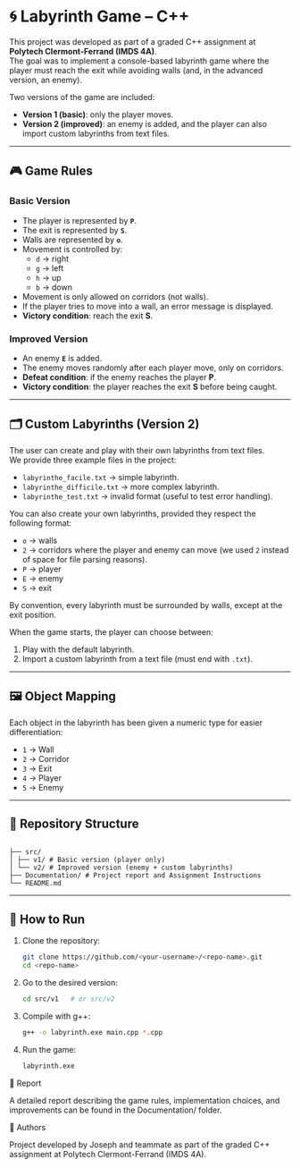 # 🌀 Labyrinth Game – C++

This project was developed as part of a graded C++ assignment at **Polytech Clermont-Ferrand (IMDS 4A)**.  
The goal was to implement a console-based labyrinth game where the player must reach the exit while avoiding walls (and, in the advanced version, an enemy).  

Two versions of the game are included:  
- **Version 1 (basic)**: only the player moves.  
- **Version 2 (improved)**: an enemy is added, and the player can also import custom labyrinths from text files.  

---

## 🎮 Game Rules

### Basic Version
- The player is represented by **`P`**.  
- The exit is represented by **`S`**.  
- Walls are represented by **`o`**.  
- Movement is controlled by:  
  - `d` → right  
  - `g` → left  
  - `h` → up  
  - `b` → down  
- Movement is only allowed on corridors (not walls).  
- If the player tries to move into a wall, an error message is displayed.  
- **Victory condition**: reach the exit **S**.

### Improved Version
- An enemy **`E`** is added.  
- The enemy moves randomly after each player move, only on corridors.  
- **Defeat condition**: if the enemy reaches the player **P**.  
- **Victory condition**: the player reaches the exit **S** before being caught.  

---

## 🗂️ Custom Labyrinths (Version 2)

The user can create and play with their own labyrinths from text files.  
We provide three example files in the project:  
- `labyrinthe_facile.txt` → simple labyrinth.  
- `labyrinthe_difficile.txt` → more complex labyrinth.  
- `labyrinthe_test.txt` → invalid format (useful to test error handling).  

You can also create your own labyrinths, provided they respect the following format:  
- `o` → walls  
- `2` → corridors where the player and enemy can move (we used `2` instead of space for file parsing reasons).  
- `P` → player  
- `E` → enemy  
- `S` → exit  

By convention, every labyrinth must be surrounded by walls, except at the exit position.

When the game starts, the player can choose between:  
1. Play with the default labyrinth.  
2. Import a custom labyrinth from a text file (must end with `.txt`).  

---

## 🖼️ Object Mapping

Each object in the labyrinth has been given a numeric type for easier differentiation:  
- `1` → Wall  
- `2` → Corridor  
- `3` → Exit  
- `4` → Player  
- `5` → Enemy  

---

## 📂 Repository Structure

```

├── src/
│ ├── v1/ # Basic version (player only)
│ └── v2/ # Improved version (enemy + custom labyrinths)
├── Documentation/ # Project report and Assignment Instructions
└── README.md

```
---
## 🚀 How to Run

1. Clone the repository:
   ```bash
   git clone https://github.com/<your-username>/<repo-name>.git
   cd <repo-name>
   ```

2. Go to the desired version:
   ```bash
   cd src/v1   # or src/v2
   ```

3. Compile with g++:
   ```bash
   g++ -o labyrinth.exe main.cpp *.cpp
   ```

4. Run the game:
   ```bash
   labyrinth.exe
   ```

📝 Report

A detailed report describing the game rules, implementation choices, and improvements can be found in the Documentation/
 folder.

👥 Authors

Project developed by Joseph and teammate as part of the graded C++ assignment at Polytech Clermont-Ferrand (IMDS 4A).
